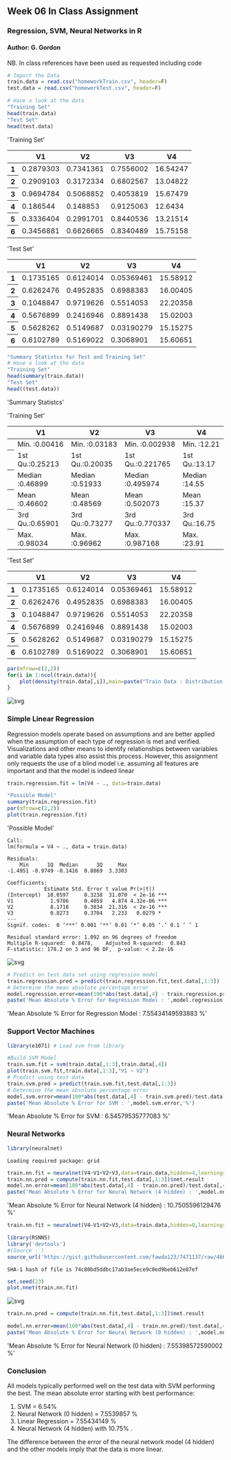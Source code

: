 
## Week 06 In Class Assignment
### Regression, SVM, Neural Networks in R
#### Author: G. Gordon

NB. In class references have been used as requested including code


```R
# Import the Data
train.data = read.csv("homeworkTrain.csv", header=F)
test.data = read.csv("homeworkTest.csv", header=F)
```


```R
# Have a look at the data
"Training Set"
head(train.data)
"Test Set"
head(test.data)
```




'Training Set'






<table>
<thead><tr><th></th><th scope=col>V1</th><th scope=col>V2</th><th scope=col>V3</th><th scope=col>V4</th></tr></thead>
<tbody>
	<tr><th scope=row>1</th><td>0.2879303</td><td>0.7341361</td><td>0.7556002</td><td>16.54247</td></tr>
	<tr><th scope=row>2</th><td>0.2909103</td><td>0.3172334</td><td>0.6802567</td><td>13.04822</td></tr>
	<tr><th scope=row>3</th><td>0.9694784</td><td>0.5068852</td><td>0.4053819</td><td>15.67479</td></tr>
	<tr><th scope=row>4</th><td>0.186544</td><td>0.148853</td><td>0.9125063</td><td>12.6434</td></tr>
	<tr><th scope=row>5</th><td>0.3336404</td><td>0.2991701</td><td>0.8440536</td><td>13.21514</td></tr>
	<tr><th scope=row>6</th><td>0.3456881</td><td>0.6626665</td><td>0.8340489</td><td>15.75158</td></tr>
</tbody>
</table>







'Test Set'






<table>
<thead><tr><th></th><th scope=col>V1</th><th scope=col>V2</th><th scope=col>V3</th><th scope=col>V4</th></tr></thead>
<tbody>
	<tr><th scope=row>1</th><td>0.1735165</td><td>0.6124014</td><td>0.05369461</td><td>15.58912</td></tr>
	<tr><th scope=row>2</th><td>0.6262476</td><td>0.4952835</td><td>0.6988383</td><td>16.00405</td></tr>
	<tr><th scope=row>3</th><td>0.1048847</td><td>0.9719626</td><td>0.5514053</td><td>22.20358</td></tr>
	<tr><th scope=row>4</th><td>0.5676899</td><td>0.2416946</td><td>0.8891438</td><td>15.02003</td></tr>
	<tr><th scope=row>5</th><td>0.5628262</td><td>0.5149687</td><td>0.03190279</td><td>15.15275</td></tr>
	<tr><th scope=row>6</th><td>0.6102789</td><td>0.5169022</td><td>0.3068901</td><td>15.60651</td></tr>
</tbody>
</table>





```R
"Summary Statistcs for Test and Training Set"
# Have a look at the data
"Training Set"
head(summary(train.data))
"Test Set"
head((test.data))
```




'Summary Statistcs'






'Training Set'






<table>
<thead><tr><th></th><th scope=col>      V1</th><th scope=col>      V2</th><th scope=col>      V3</th><th scope=col>      V4</th></tr></thead>
<tbody>
	<tr><th scope=row></th><td>Min.   :0.00416   </td><td>Min.   :0.03183   </td><td>Min.   :0.002938  </td><td>Min.   :12.21     </td></tr>
	<tr><th scope=row></th><td>1st Qu.:0.25213   </td><td>1st Qu.:0.20035   </td><td>1st Qu.:0.221765  </td><td>1st Qu.:13.17     </td></tr>
	<tr><th scope=row></th><td>Median :0.46899   </td><td>Median :0.51933   </td><td>Median :0.495974  </td><td>Median :14.55     </td></tr>
	<tr><th scope=row></th><td>Mean   :0.46602   </td><td>Mean   :0.48569   </td><td>Mean   :0.502073  </td><td>Mean   :15.37     </td></tr>
	<tr><th scope=row></th><td>3rd Qu.:0.65901   </td><td>3rd Qu.:0.73277   </td><td>3rd Qu.:0.770337  </td><td>3rd Qu.:16.75     </td></tr>
	<tr><th scope=row></th><td>Max.   :0.98034   </td><td>Max.   :0.96962   </td><td>Max.   :0.987168  </td><td>Max.   :23.91     </td></tr>
</tbody>
</table>







'Test Set'






<table>
<thead><tr><th></th><th scope=col>V1</th><th scope=col>V2</th><th scope=col>V3</th><th scope=col>V4</th></tr></thead>
<tbody>
	<tr><th scope=row>1</th><td>0.1735165</td><td>0.6124014</td><td>0.05369461</td><td>15.58912</td></tr>
	<tr><th scope=row>2</th><td>0.6262476</td><td>0.4952835</td><td>0.6988383</td><td>16.00405</td></tr>
	<tr><th scope=row>3</th><td>0.1048847</td><td>0.9719626</td><td>0.5514053</td><td>22.20358</td></tr>
	<tr><th scope=row>4</th><td>0.5676899</td><td>0.2416946</td><td>0.8891438</td><td>15.02003</td></tr>
	<tr><th scope=row>5</th><td>0.5628262</td><td>0.5149687</td><td>0.03190279</td><td>15.15275</td></tr>
	<tr><th scope=row>6</th><td>0.6102789</td><td>0.5169022</td><td>0.3068901</td><td>15.60651</td></tr>
</tbody>
</table>





```R
par(mfrow=c(2,2))
for(i in 1:ncol(train.data)){
    plot(density(train.data[,i]),main=paste("Train Data : Distribution of Column ",i))
}
```


![svg](output_4_0.png)


### Simple Linear Regression

Regression models operate based on assumptions and are 
better applied when the assumption of each type of regression is met and verified.
Visualizations and other means to identify relationships between variables and variable data types
also assist this process. However, this assignment only requests the use of a blind model 
i.e. assuming all features are important and that the model is indeed linear


```R
train.regression.fit = lm(V4 ~ ., data=train.data)
```


```R
"Possible Model"
summary(train.regression.fit)
par(mfrow=c(2,2))
plot(train.regression.fit)
```




'Possible Model'






    
    Call:
    lm(formula = V4 ~ ., data = train.data)
    
    Residuals:
        Min      1Q  Median      3Q     Max 
    -1.4951 -0.9749 -0.1416  0.8869  3.3303 
    
    Coefficients:
                Estimate Std. Error t value Pr(>|t|)    
    (Intercept)  10.0597     0.3238  31.070  < 2e-16 ***
    V1            1.9786     0.4059   4.874 4.32e-06 ***
    V2            8.1718     0.3834  21.316  < 2e-16 ***
    V3            0.8273     0.3704   2.233   0.0279 *  
    ---
    Signif. codes:  0 ‘***’ 0.001 ‘**’ 0.01 ‘*’ 0.05 ‘.’ 0.1 ‘ ’ 1
    
    Residual standard error: 1.092 on 96 degrees of freedom
    Multiple R-squared:  0.8478,	Adjusted R-squared:  0.843 
    F-statistic: 178.2 on 3 and 96 DF,  p-value: < 2.2e-16





![svg](output_7_2.png)



```R
# Predict on test data set using regression model
train.regression.pred = predict(train.regression.fit,test.data[,1:3])
# Determine the mean absolute percentage error
model.regression.error=mean(100*abs(test.data[,4] - train.regression.pred)/test.data[,4])
paste('Mean Absolute % Error for Regression Model : ',model.regression.error,'%')
```




'Mean Absolute % Error for Regression Model :  7.55434149593883 %'



### Support Vector Machines


```R
library(e1071) # Load svm from library

```


```R
#Build SVM Model
train.svm.fit = svm(train.data[,1:3],train.data[,4])
plot(train.svm.fit,train.data[,1:3],"V1 ~ V2")
# Predict using test data
train.svm.pred = predict(train.svm.fit,test.data[,1:3])
# Determine the mean absolute percentage error
model.svm.error=mean(100*abs(test.data[,4] - train.svm.pred)/test.data[,4])
paste('Mean Absolute % Error for SVM : ',model.svm.error,'%')
```




'Mean Absolute % Error for SVM :  6.54579535777083 %'



### Neural Networks


```R
library(neuralnet)
```

    Loading required package: grid



```R
train.nn.fit = neuralnet(V4~V1+V2+V3,data=train.data,hidden=4,learningrate=0.01,algorithm="backprop")
train.nn.pred = compute(train.nn.fit,test.data[,1:3])$net.result
model.nn.error=mean(100*abs(test.data[,4] - train.nn.pred)/test.data[,4])
paste('Mean Absolute % Error for Neural Network (4 hidden) : ',model.nn.error,'%')
```




'Mean Absolute % Error for Neural Network (4 hidden) :  10.7505596129476 %'




```R
train.nn.fit = neuralnet(V4~V1+V2+V3,data=train.data,hidden=0,learningrate=0.01,algorithm="backprop")
```


```R
library(RSNNS)
library('devtools')
#(Source : )
source_url('https://gist.githubusercontent.com/fawda123/7471137/raw/466c1474d0a505ff044412703516c34f1a4684a5/nnet_plot_update.r')

```

    SHA-1 hash of file is 74c80bd5ddbc17ab3ae5ece9c0ed9beb612e87ef



```R
set.seed(23)
plot.nnet(train.nn.fit)
```


![svg](output_17_0.png)



```R
train.nn.pred = compute(train.nn.fit,test.data[,1:3])$net.result
```


```R
model.nn.error=mean(100*abs(test.data[,4] - train.nn.pred)/test.data[,4])
paste('Mean Absolute % Error for Neural Network (0 hidden) : ',model.nn.error,'%')
```




'Mean Absolute % Error for Neural Network (0 hidden) :  7.55398572590002 %'



### Conclusion

All models typically performed well on the test data with SVM performing the best.
The mean absolute error starting with best performance:
1. SVM = 6.54% 
2. Neural Network (0 hidden) = 7.5539857 %
3. Linear Regression =  7.55434149 %
4. Neural Network (4 hidden) with 10.75% .

The difference between the error of the neural network model (4 hidden) and the other models imply that the data is more linear.


```R

```
